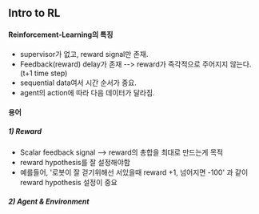 ## Intro to RL

#### Reinforcement-Learning의 특징
- supervisor가 없고, reward signal만 존재.
- Feedback(reward) delay가 존재 --> reward가 즉각적으로 주어지지 않는다.(t+1 time step)
- sequential data여서 시간 순서가 중요.
- agent의 action에 따라 다음 데이터가 달라짐.


#### 용어
##### 1) Reward
- Scalar feedback signal --> reward의 총합을 최대로 만드는게 목적
- reward hypothesis를 잘 설정해야함
- 예를들어, '로봇이 잘 걷기위해선 서있을때 reward +1, 넘어지면 -100' 과 같이 reward hypothesis 설정이 중요

##### 2) Agent & Environment
